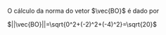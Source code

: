 O cálculo da norma do vetor $\vec{BO}$ é dado por

$||\vec{BO}||=\sqrt{0^2+(-2)^2+(-4)^2}=\sqrt{20}$